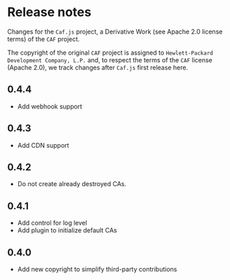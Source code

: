 # Release notes

Changes for the `Caf.js` project, a Derivative Work (see Apache 2.0 license terms) of the `CAF` project.

The  copyright of the original `CAF` project is assigned to `Hewlett-Packard Development Company, L.P.` and, to respect the terms of the `CAF` license (Apache 2.0), we track changes after `Caf.js` first release here.

## 0.4.4
- Add webhook support

## 0.4.3
- Add CDN support

## 0.4.2
- Do not create already destroyed CAs.

## 0.4.1
- Add control for log level
- Add plugin to initialize default CAs

## 0.4.0
 - Add new copyright to simplify third-party contributions

